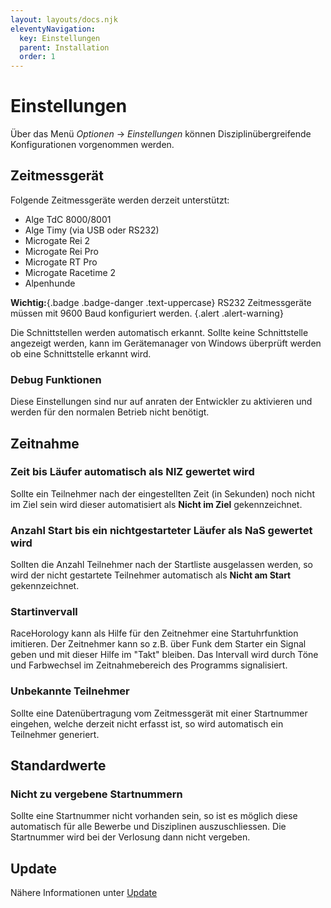 ```yaml
---
layout: layouts/docs.njk
eleventyNavigation:
  key: Einstellungen
  parent: Installation
  order: 1
---
```


# Einstellungen

Über das Menü *Optionen* -> *Einstellungen* können Disziplinübergreifende Konfigurationen vorgenommen werden. 

##	Zeitmessgerät

Folgende Zeitmessgeräte werden derzeit unterstützt: 

- Alge TdC 8000/8001
- Alge Timy (via USB oder RS232)
- Microgate Rei 2
- Microgate Rei Pro
- Microgate RT Pro
- Microgate Racetime 2
- Alpenhunde

**Wichtig:**{.badge .badge-danger .text-uppercase} RS232 Zeitmessgeräte müssen mit 9600 Baud konfiguriert werden. {.alert .alert-warning}

Die Schnittstellen werden automatisch erkannt. Sollte keine Schnittstelle angezeigt werden, kann im Gerätemanager von Windows überprüft werden ob eine Schnittstelle erkannt wird.

### Debug Funktionen

Diese Einstellungen sind nur auf anraten der Entwickler zu aktivieren und werden für den normalen Betrieb nicht benötigt.

## Zeitnahme

### Zeit bis Läufer automatisch als NIZ gewertet wird

Sollte ein Teilnehmer nach der eingestellten Zeit (in Sekunden) noch nicht im Ziel sein wird dieser automatisiert als **Nicht im Ziel** gekennzeichnet. 

### Anzahl Start bis ein nichtgestarteter Läufer als NaS gewertet wird

Sollten die Anzahl Teilnehmer nach der Startliste ausgelassen werden, so wird der nicht gestartete Teilnehmer automatisch als **Nicht am Start** gekennzeichnet.

### Startinvervall

RaceHorology kann als Hilfe für den Zeitnehmer eine Startuhrfunktion imitieren. Der Zeitnehmer kann so z.B. über Funk dem Starter ein Signal geben und mit dieser Hilfe im "Takt" bleiben. Das Intervall wird durch Töne und Farbwechsel im Zeitnahmebereich des Programms signalisiert.

### Unbekannte Teilnehmer

Sollte eine Datenübertragung vom Zeitmessgerät mit einer Startnummer eingehen, welche derzeit nicht erfasst ist, so wird automatisch ein Teilnehmer generiert. 

## Standardwerte

### Nicht zu vergebene Startnummern

Sollte eine Startnummer nicht vorhanden sein, so ist es möglich diese automatisch für alle Bewerbe und Disziplinen auszuschliessen. Die Startnummer wird bei der Verlosung dann nicht vergeben. 

## Update

Nähere Informationen unter [Update](../../de/installation.html#programm-aktualisieren-(update))
